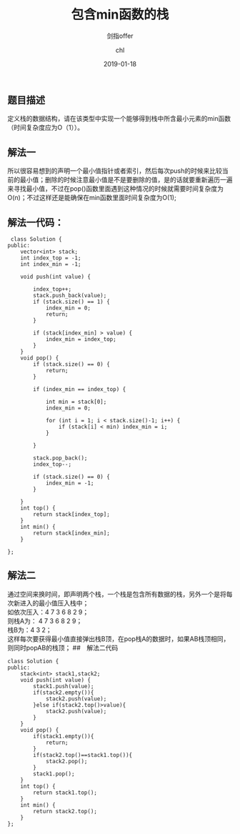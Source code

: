 ﻿---
layout:     post
title:      "包含min函数的栈"
subtitle:   "剑指offer"
date:       2019-01-18
author:     "chl"
header-img: "/img/jzoffer.jpg"
tags:
    - 剑指offer
    - 算法
    - 数据结构
--- 

## 题目描述
定义栈的数据结构，请在该类型中实现一个能够得到栈中所含最小元素的min函数（时间复杂度应为O（1））。

## 解法一
所以很容易想到的声明一个最小值指针或者索引，然后每次push的时候来比较当前的最小值；删除的时候注意最小值是不是要删除的值，是的话就要重新遍历一遍来寻找最小值，不过在pop()函数里面遇到这种情况的时候就需要时间复杂度为O(n)；不过这样还是能确保在min函数里面时间复杂度为O(1);

##  解法一代码：

```
 class Solution {
public:
    vector<int> stack;
    int index_top = -1;
    int index_min = -1;
     
    void push(int value) {
         
        index_top++;
        stack.push_back(value);
        if (stack.size() == 1) {
            index_min = 0;
            return;
        }
 
        if (stack[index_min] > value) {
            index_min = index_top;
        }
    }
    void pop() {
        if (stack.size() == 0) {
            return;
        }
 
        if (index_min == index_top) {
 
            int min = stack[0];
            index_min = 0;
 
            for (int i = 1; i < stack.size()-1; i++) {
                if (stack[i] < min) index_min = i;
            }
 
        }
 
        stack.pop_back();
        index_top--;
 
        if (stack.size() == 0) {
            index_min = -1;
        }   
         
    }
    int top() {
        return stack[index_top];
    }
    int min() {
        return stack[index_min];
    }
     
};
``` 

## 解法二
通过空间来换时间，即声明两个栈，一个栈是包含所有数据的栈，另外一个是将每次新进入的最小值压入栈中；  
如依次压入：4 7 3 6 8 2 9；  
则栈A为： 4 7 3 6 8 2 9；  
栈B为：4 3 2；  
这样每次要获得最小值直接弹出栈B顶，在pop栈A的数据时，如果AB栈顶相同，则同时popAB的栈顶；
##　解法二代码
```
class Solution {
public:
    stack<int> stack1,stack2;
    void push(int value) {
        stack1.push(value);
        if(stack2.empty()){
            stack2.push(value);
        }else if(stack2.top()>value){
            stack2.push(value);
        }
    }
    void pop() {
        if(stack1.empty()){
            return;
        }
        if(stack2.top()==stack1.top()){
            stack2.pop();
        }        
        stack1.pop();
    }
    int top() {
        return stack1.top();
    }
    int min() {
        return stack2.top();
    }
};
```